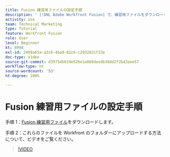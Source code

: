```yaml
---
title: Fusion 練習用ファイルの設定手順
description: ' [!DNL Adobe Workfront Fusion] で、練習用ファイルをダウンロードし、これらのファイルを Workfront のフォルダーにアップロードする方法を説明します。'
activity: use
team: Technical Marketing
type: Tutorial
feature: Workfront Fusion
role: User
level: Beginner
kt: 8998
exl-id: 2499a65a-a3c6-4ba9-82c6-c2932831f33e
doc-type: video
source-git-commit: d39754b619e526e1a869deedb38dd2f2b43aee57
workflow-type: ht
source-wordcount: '53'
ht-degree: 100%

---
```


# Fusion 練習用ファイルの設定手順

手順 1：[Fusion 練習用ファイル](/help/assets/fusion-exercise-files.zip)をダウンロードします。

手順 2：これらのファイルを Workfront のフォルダーにアップロードする方法について、ビデオをご覧ください。

>[!VIDEO](https://video.tv.adobe.com/v/335258/?quality=12)
